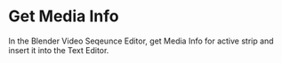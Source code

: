 # Get Media Info 
In the Blender Video Seqeunce Editor, get Media Info for active strip and insert it into the Text Editor.
